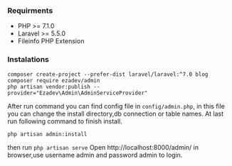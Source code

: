 ### Requirments
* PHP >= 7.1.0
* Laravel >= 5.5.0
* Fileinfo PHP Extension

### Instalations

```
composer create-project --prefer-dist laravel/laravel:^7.0 blog
composer require ezadev/admin
php artisan vendor:publish --provider="Ezadev\Admin\AdminServiceProvider"
```

After run command you can find config file in `config/admin.php`, in this file you can change the install directory,db connection or table names. At last run following command to finish install.

```
php artisan admin:install
```

then run `php artisan serve` Open http://localhost:8000/admin/ in browser,use username admin and password admin to login.
